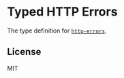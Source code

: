 # Typed HTTP Errors

The type definition for [`http-errors`](https://github.com/jshttp/http-errors).

## License

MIT

